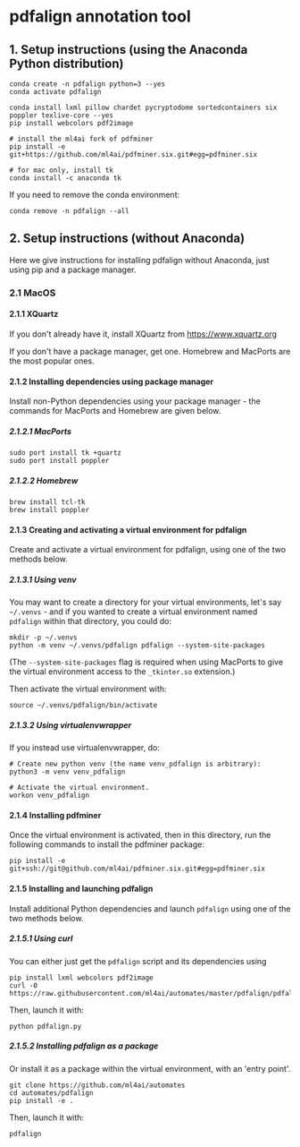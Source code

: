 # pdfalign annotation tool 

## 1. Setup instructions (using the Anaconda Python distribution)

    conda create -n pdfalign python=3 --yes
    conda activate pdfalign

    conda install lxml pillow chardet pycryptodome sortedcontainers six poppler texlive-core --yes
    pip install webcolors pdf2image

    # install the ml4ai fork of pdfminer
    pip install -e git+https://github.com/ml4ai/pdfminer.six.git#egg=pdfminer.six

    # for mac only, install tk
    conda install -c anaconda tk

If you need to remove the conda environment:

    conda remove -n pdfalign --all

## 2. Setup instructions (without Anaconda)

Here we give instructions for installing pdfalign without Anaconda, just using
pip and a package manager.

### 2.1 MacOS

#### 2.1.1 XQuartz

If you don't already have it, install XQuartz from https://www.xquartz.org

If you don't have a package manager, get one. Homebrew and MacPorts are the
most popular ones.

#### 2.1.2 Installing dependencies using package manager

Install non-Python dependencies using your package manager - the commands for
MacPorts and Homebrew are given below.

##### 2.1.2.1 MacPorts

    sudo port install tk +quartz
    sudo port install poppler

##### 2.1.2.2 Homebrew

    brew install tcl-tk
    brew install poppler

#### 2.1.3 Creating and activating a virtual environment for pdfalign

Create and activate a virtual environment for pdfalign, using one of the two
methods below.

##### 2.1.3.1 Using venv

You may want to create a directory for your virtual environments, let's say
`~/.venvs` - and if you wanted to create a virtual environment named `pdfalign`
within that directory, you could do:

    mkdir -p ~/.venvs
    python -m venv ~/.venvs/pdfalign pdfalign --system-site-packages

(The `--system-site-packages` flag is required when using MacPorts to give the
virtual environment access to the `_tkinter.so` extension.)

Then activate the virtual environment with:

    source ~/.venvs/pdfalign/bin/activate

##### 2.1.3.2 Using virtualenvwrapper

If you instead use virtualenvwrapper, do:

    # Create new python venv (the name venv_pdfalign is arbitrary):
    python3 -m venv venv_pdfalign

    # Activate the virtual environment.
    workon venv_pdfalign


#### 2.1.4 Installing pdfminer

Once the virtual environment is activated, then in this directory, run the
following commands to install the pdfminer package:

    pip install -e git+ssh://git@github.com/ml4ai/pdfminer.six.git#egg=pdfminer.six

#### 2.1.5 Installing and launching pdfalign

Install additional Python dependencies and launch `pdfalign` using one of the two
methods below.

##### 2.1.5.1 Using curl

You can either just get the `pdfalign` script and its dependencies using 
  
    pip install lxml webcolors pdf2image
    curl -O https://raw.githubusercontent.com/ml4ai/automates/master/pdfalign/pdfalign.py

Then, launch it with:

    python pdfalign.py

##### 2.1.5.2 Installing pdfalign as a package

Or install it as a package within the virtual environment, with an 'entry point'.
  
    git clone https://github.com/ml4ai/automates
    cd automates/pdfalign
    pip install -e .

Then, launch it with:

    pdfalign
